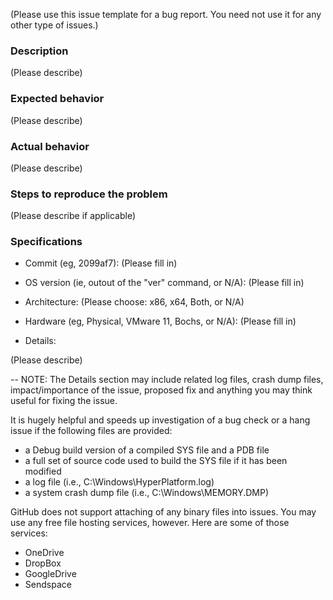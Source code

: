 (Please use this issue template for a bug report. You need not use it for any other type of issues.)

### Description

(Please describe)

### Expected behavior

(Please describe)

### Actual behavior

(Please describe)

### Steps to reproduce the problem

(Please describe if applicable)

### Specifications
- Commit (eg, 2099af7): (Please fill in)

- OS version (ie, outout of the "ver" command, or N/A): (Please fill in)

- Architecture: (Please choose: x86, x64, Both, or N/A)

- Hardware (eg, Physical, VMware 11, Bochs, or N/A): (Please fill in)

- Details:

(Please describe)

--
NOTE: The Details section may include related log files, crash dump files,
impact/importance of the issue, proposed fix and anything you may think useful
for fixing the issue.

It is hugely helpful and speeds up investigation of a bug check or a hang issue
if the following files are provided:
- a Debug build version of a compiled SYS file and a PDB file
- a full set of source code used to build the SYS file if it has been modified
- a log file (i.e., C:\Windows\HyperPlatform.log)
- a system crash dump file (i.e., C:\Windows\MEMORY.DMP)

GitHub does not support attaching of any binary files into issues. You may use
any free file hosting services, however. Here are some of those services:
- OneDrive
- DropBox
- GoogleDrive
- Sendspace
